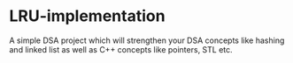 # LRU-implementation
A simple DSA project which will strengthen your DSA concepts like hashing and linked list as well as C++ concepts like pointers, STL etc.
